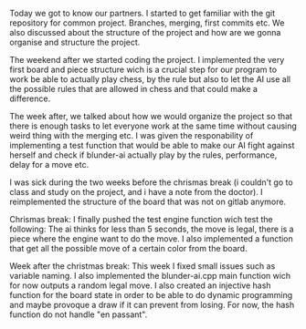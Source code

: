 Today we got to know our partners. I started to get familiar with the git repository for common project. Branches, merging, first commits etc. We also discussed about the structure of the project and how are we gonna organise and structure the project.

The weekend after we started coding the project. I implemented the very first board and piece structure wich is a crucial step for our program to work be able to actually play chess, by the rule but also to let the AI use all the possible rules that are allowed in chess and that could make a difference.

The week after, we talked about how we would organize the project so that there is enough tasks to let everyone work at the same time without causing weird thing with the merging etc. I was given the responability of implementing a test function that would be able to make our AI fight against herself and  check if blunder-ai actually play by the rules, performance, delay for a move etc.

I was sick during the two weeks before the chrismas break (i couldn't go to class and study on the project, and i have a note from the doctor). I reimplemented the structure of the board that was not on gitlab anymore. 

Chrismas break: I finally pushed the test engine function wich test the following: The ai thinks for less than 5 seconds, the move is legal, there is a piece where the engine want to do the move. I also implemented a function that get all the possible move of a certain color from the board.

Week after the christmas break: This week I fixed small issues such as variable naming. I also implemented the blunder-ai.cpp main function wich for now outputs a random legal move. I also created an injective hash function for the board state in order to be able to do dynamic programming and maybe provoque a draw if it can prevent from losing. For now, the hash function do not handle "en passant".